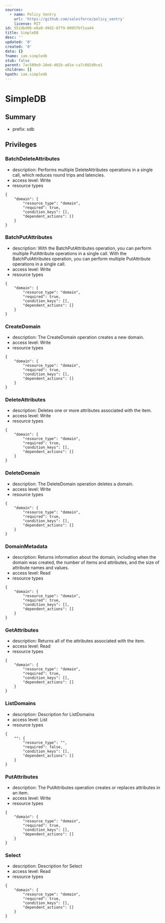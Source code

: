 ```yaml
---
sources:
  - name: Policy Sentry
    url: 'https://github.com/salesforce/policy_sentry'
    license: MIT
id: 551dbd96-e6a9-49d2-87f9-0095fbf1aa44
title: SimpleDB
desc: ''
updated: '0'
created: '0'
data: {}
fname: iam.simpledb
stub: false
parent: 7ac589e9-18e6-402b-a01e-ca7c802d0ce1
children: []
hpath: iam.simpledb
---
```

# SimpleDB

## Summary

- prefix: sdb

## Privileges

### BatchDeleteAttributes

- description: Performs multiple DeleteAttributes operations in a single call, which reduces round trips and latencies.
- access level: Write
- resource types

```
{
    "domain": {
        "resource_type": "domain",
        "required": true,
        "condition_keys": [],
        "dependent_actions": []
    }
}
```

### BatchPutAttributes

- description: With the BatchPutAttributes operation, you can perform multiple PutAttribute operations in a single call. With the BatchPutAttributes operation, you can perform multiple PutAttribute operations in a single call.
- access level: Write
- resource types

```
{
    "domain": {
        "resource_type": "domain",
        "required": true,
        "condition_keys": [],
        "dependent_actions": []
    }
}
```

### CreateDomain

- description: The CreateDomain operation creates a new domain.
- access level: Write
- resource types

```
{
    "domain": {
        "resource_type": "domain",
        "required": true,
        "condition_keys": [],
        "dependent_actions": []
    }
}
```

### DeleteAttributes

- description: Deletes one or more attributes associated with the item.
- access level: Write
- resource types

```
{
    "domain": {
        "resource_type": "domain",
        "required": true,
        "condition_keys": [],
        "dependent_actions": []
    }
}
```

### DeleteDomain

- description: The DeleteDomain operation deletes a domain.
- access level: Write
- resource types

```
{
    "domain": {
        "resource_type": "domain",
        "required": true,
        "condition_keys": [],
        "dependent_actions": []
    }
}
```

### DomainMetadata

- description: Returns information about the domain, including when the domain was created, the number of items and attributes, and the size of attribute names and values.
- access level: Read
- resource types

```
{
    "domain": {
        "resource_type": "domain",
        "required": true,
        "condition_keys": [],
        "dependent_actions": []
    }
}
```

### GetAttributes

- description: Returns all of the attributes associated with the item.
- access level: Read
- resource types

```
{
    "domain": {
        "resource_type": "domain",
        "required": true,
        "condition_keys": [],
        "dependent_actions": []
    }
}
```

### ListDomains

- description: Description for ListDomains
- access level: List
- resource types

```
{
    "": {
        "resource_type": "",
        "required": false,
        "condition_keys": [],
        "dependent_actions": []
    }
}
```

### PutAttributes

- description: The PutAttributes operation creates or replaces attributes in an item.
- access level: Write
- resource types

```
{
    "domain": {
        "resource_type": "domain",
        "required": true,
        "condition_keys": [],
        "dependent_actions": []
    }
}
```

### Select

- description: Description for Select
- access level: Read
- resource types

```
{
    "domain": {
        "resource_type": "domain",
        "required": true,
        "condition_keys": [],
        "dependent_actions": []
    }
}
```
